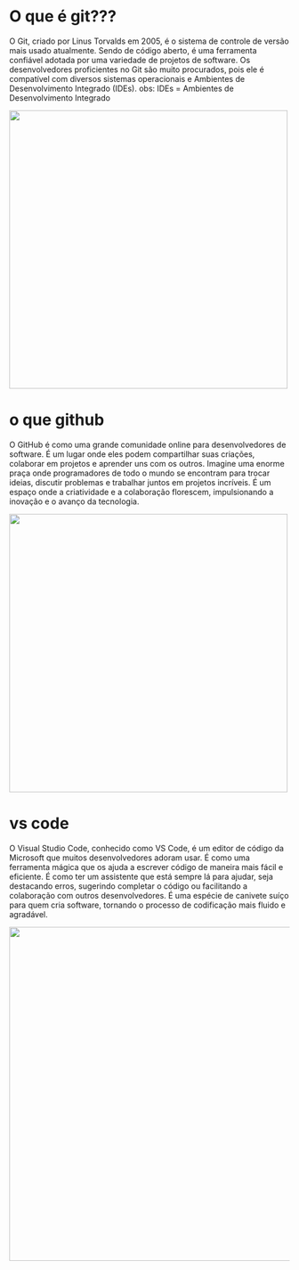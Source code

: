 # O que é git???


O Git, criado por Linus Torvalds em 2005, é o sistema de controle de versão mais usado atualmente. Sendo de código aberto, é uma ferramenta confiável adotada por uma variedade de projetos de software. Os desenvolvedores proficientes no Git são muito procurados, pois ele é compatível com diversos sistemas operacionais e Ambientes de Desenvolvimento Integrado (IDEs).
obs: IDEs = Ambientes de Desenvolvimento Integrado

<img src="https://miro.medium.com/v2/resize:fit:1200/1*NZw05fnJfhj4AHyUHT_3QQ.png" width="500Px">

# o que github

O GitHub é como uma grande comunidade online para desenvolvedores de software. É um lugar onde eles podem compartilhar suas criações, colaborar em projetos e aprender uns com os outros. Imagine uma enorme praça onde programadores de todo o mundo se encontram para trocar ideias, discutir problemas e trabalhar juntos em projetos incríveis. É um espaço onde a criatividade e a colaboração florescem, impulsionando a inovação e o avanço da tecnologia.

<img src="https://blog.b2bstack.com.br/wp-content/uploads/2022/09/GitHub.jpeg" width="500Px">

# vs code

O Visual Studio Code, conhecido como VS Code, é um editor de código da Microsoft que muitos desenvolvedores adoram usar. É como uma ferramenta mágica que os ajuda a escrever código de maneira mais fácil e eficiente. É como ter um assistente que está sempre lá para ajudar, seja destacando erros, sugerindo completar o código ou facilitando a colaboração com outros desenvolvedores. É uma espécie de canivete suíço para quem cria software, tornando o processo de codificação mais fluido e agradável.

<img src="https://www.mcloud.rs/wp-content/uploads/2023/11/visual-studio-code-1.jpg" width="600Px">
